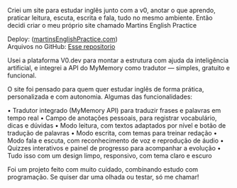 Criei um site para estudar inglês junto com a v0, anotar o que aprendo, praticar leitura, escuta, escrita e fala, tudo no mesmo ambiente. Então decidi criar o meu próprio site chamado Martins English Practice

Deploy: ([martinsEnglishPractice.com](https://martins-english-ractice.vercel.app/)) <br>
Arquivos no GitHub: [Esse repositorio](https://lnkd.in/gc6e7aQu)

Usei a plataforma V0.dev para montar a estrutura com ajuda da inteligência artificial, e integrei a API do MyMemory como tradutor — simples, gratuito e funcional.

O site foi pensado para quem quer estudar inglês de forma prática, personalizada e com autonomia. Algumas das funcionalidades:

• Tradutor integrado (MyMemory API) para traduzir frases e palavras em tempo real
• Campo de anotações pessoais, para registrar vocabulário, dicas e dúvidas
• Modo leitura, com textos adaptados por nível e botão de tradução de palavras
• Modo escrita, com temas para treinar redação
• Modo fala e escuta, com reconhecimento de voz e reprodução de áudio
• Quizzes interativos e painel de progresso para acompanhar a evolução
• Tudo isso com um design limpo, responsivo, com tema claro e escuro

Foi um projeto feito com muito cuidado, combinando estudo com programação.
Se quiser dar uma olhada ou testar, só me chamar!
